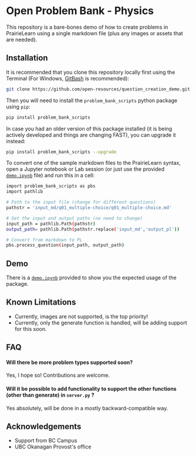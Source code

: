
# Open Problem Bank - Physics

This repository is a bare-bones demo of how to create problems in PrairieLearn using a single markdown file (plus any images or assets that are needed).

## Installation 

It is recommended that you clone this repository locally first using the Terminal (For Windows, [GitBash](https://gitforwindows.org) is recommended):

```bash 
git clone https://github.com/open-resources/question_creation_demo.git
```

Then you will need to install the `problem_bank_scripts` python package using `pip`:

```bash 
pip install problem_bank_scripts
```

In case you had an older version of this package installed (it is being actively developed and things are changing FAST), you can upgrade it instead:

```bash
pip install problem_bank_scripts --upgrade
```

To convert one of the sample markdown files to the PrairieLearn syntax, open a Jupyter notebook or Lab session (or just use the provided [`demo.ipynb`](demo.ipynb) file) and run this in a cell:

```bash
import problem_bank_scripts as pbs
import pathlib

# Path to the input file (change for different questions)
pathstr = 'input_md/q01_multiple-choice/q01_multiple-choice.md'

# Set the input and output paths (no need to change)
input_path = pathlib.Path(pathstr)
output_path= pathlib.Path(pathstr.replace('input_md','output_pl'))

# Convert from markdown to PL
pbs.process_question(input_path, output_path)
```
## Demo

There is a [`demo.ipynb`](demo.ipynb) provided to show you the expected usage of the package.
 
## Known Limitations

- Currently, images are not supported, is the top priority!
- Currently, only the generate function is handled, will be adding support for this soon.
 
## FAQ

#### Will there be more problem types supported soon?

Yes, I hope so! Contributions are welcome.

#### Will it be possible to add functionality to support the other functions (other than generate) in `server.py` ?

Yes absolutely, will be done in a mostly backward-compatible way.

## Acknowledgements

 - Support from BC Campus
 - UBC Okanagan Provost's office
  
